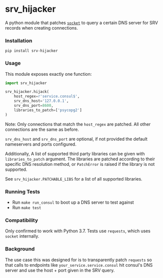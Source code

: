 # srv_hijacker

A python module that patches
[`socket`](https://docs.python.org/3/library/socket.html) to query a certain DNS
server for SRV records when creating connections.

### Installation

```
pip install srv-hijacker
```

### Usage

This module exposes exactly one function:

```python
import srv_hijacker

srv_hijacker.hijack(
    host_regex=r'service.consul$',
    srv_dns_host='127.0.0.1',
    srv_dns_port=8600,
    libraries_to_patch=['psycopg2']
)
```

Note: Only connections that match the `host_regex` are patched. All other
connections are the same as before.

`srv_dns_host` and `srv_dns_port` are optional, if not provided the default
nameservers and ports configured.

Additionally, A list of supported third party libraries can be given with `libraries_to_patch`
argument. The libraries are patched according to their specific DNS resolution method,
or `PatchError` is raised if the library is not supported.

See `srv_hijacker.PATCHABLE_LIBS` for a list of all supported libraries.

### Running Tests

- Run `make run_consul` to boot up a DNS server to test against
- Run `make test`

### Compatibility

Only confirmed to work with Python 3.7. Tests use `requests`, which uses
`socket` internally.

### Background

The use case this was designed for is to transparently patch `requests` so that
calls to endpoints like `your_service.service.consul` hit consul's DNS server
and use the host + port given in the SRV query.
